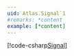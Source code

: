 ```yaml
---
uid: Atlas.Signal`1
#remarks: *content
example: [*content]
---
```

[!code-csharp[Signal](../../../Assets/Examples/Scripts/Runtime/Framework/Signal/Example_Signal.cs)]
